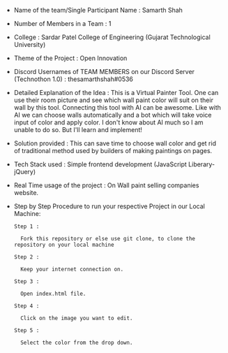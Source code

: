 * Name of the team/Single Participant Name : Samarth Shah 

* Number of Members in a Team : 1

* College : Sardar Patel College of Engineering (Gujarat Technological University)

* Theme of the Project : Open Innovation

* Discord Usernames of TEAM MEMBERS on our Discord Server (Technothon 1.0) : thesamarthshah#0536

* Detailed Explanation of the Idea : This is a Virtual Painter Tool. One can use their room picture and see which wall paint color will suit on their wall by this tool. Connecting this tool with AI can be awesome. Like with AI we can choose walls automatically and a bot which will take voice input of color and apply color.
I don't know about AI much so I am unable to do so. But I'll learn and implement!

* Solution provided : This can save time to choose wall color and get rid of traditional method used by builders of making paintings on pages.

* Tech Stack used : Simple frontend development (JavaScript Liberary- jQuery)

* Real Time usage of the project : On Wall paint selling companies website.

* Step by Step Procedure to run your respective Project in our Local Machine:

      Step 1 :
    
        Fork this repository or else use git clone, to clone the repository on your local machine
    
      Step 2 :
    
        Keep your internet connection on.
    
      Step 3 :
    
        Open index.html file.
    
      Step 4 :
    
        Click on the image you want to edit.
        
      Step 5 :
    
        Select the color from the drop down. 


